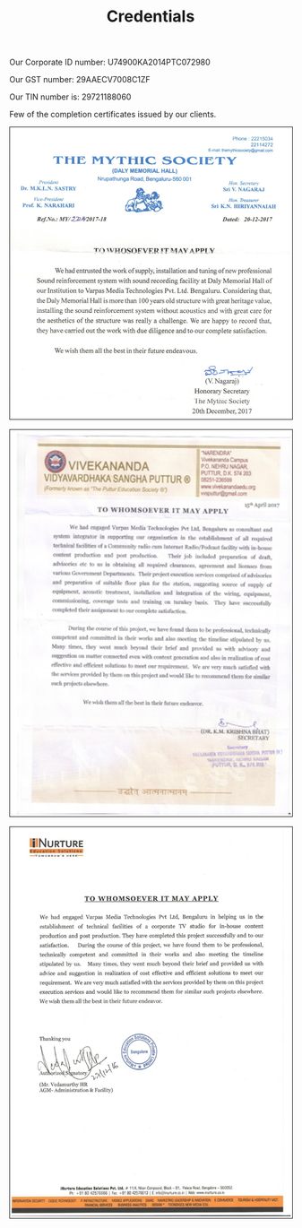 ﻿---
layout: page
title: Credentials
permalink: /Credentials/
---



<p> Our Corporate ID number: U74900KA2014PTC072980 </p>

<p>Our GST number: 29AAECV7008C1ZF </p>

<p> Our TIN number is: 29721188060 </p>


<p>Few of the completion certificates issued by our clients. </p>


<p></p>
<img src = "/Photos/CC by Mythic Society.jpg" border = "1" />
<p></p>

<p></p>
<img src = "/Photos/CC by VVS.jpg" border = "1" />
<p></p>


<p></p>
<img src = "/Photos/CC by iNurture.jpg" border = "1" />
<p></p>